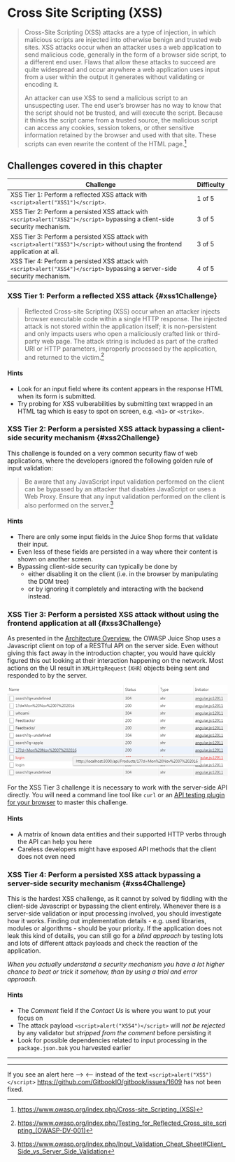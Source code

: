# Cross Site Scripting (XSS)

> Cross-Site Scripting (XSS) attacks are a type of injection, in which malicious scripts are injected into otherwise benign and trusted web sites. XSS attacks occur when an attacker uses a web application to send malicious code, generally in the form of a browser side script, to a different end user. Flaws that allow these attacks to succeed are quite widespread and occur anywhere a web application uses input from a user within the output it generates without validating or encoding it.
>
> An attacker can use XSS to send a malicious script to an unsuspecting user. The end user’s browser has no way to know that the script should not be trusted, and will execute the script. Because it thinks the script came from a trusted source, the malicious script can access any cookies, session tokens, or other sensitive information retained by the browser and used with that site. These scripts can even rewrite the content of the HTML page.[^1]

## Challenges covered in this chapter

| Challenge | Difficulty |
| --------- | ---------- |
| XSS Tier 1: Perform a reflected XSS attack with `<script>alert("XSS1")</script>`. | 1 of 5 |
| XSS Tier 2: Perform a persisted XSS attack with `<script>alert("XSS2")</script>` bypassing a client-side security mechanism. | 3 of 5 |
| XSS Tier 3: Perform a persisted XSS attack with `<script>alert("XSS3")</script>` without using the frontend application at all. | 3 of 5 |
| XSS Tier 4: Perform a persisted XSS attack with `<script>alert("XSS4")</script>` bypassing a server-side security mechanism. | 4 of 5 |

### XSS Tier 1: Perform a reflected XSS attack {#xss1Challenge}

> Reflected Cross-site Scripting (XSS) occur when an attacker injects browser executable code within a single HTTP response. The injected attack is not stored within the application itself; it is non-persistent and only impacts users who open a maliciously crafted link or third-party web page. The attack string is included as part of the crafted URI or HTTP parameters, improperly processed by the application, and returned to the victim.[^2]

#### Hints

* Look for an input field where its content appears in the response HTML when its form is submitted.
* Try probing for XSS vulberabilities by submitting text wrapped in an HTML tag which is easy to spot on screen, e.g. `<h1>` or `<strike>`.

### XSS Tier 2: Perform a persisted XSS attack bypassing a client-side security mechanism {#xss2Challenge}

This challenge is founded on a very common security flaw of web applications, where the developers ignored the following golden rule of input validation:

> Be aware that any JavaScript input validation performed on the client can be bypassed by an attacker that disables JavaScript or uses a Web Proxy. Ensure that any input validation performed on the client is also performed on the server.[^3]

#### Hints

* There are only some input fields in the Juice Shop forms that validate their input.
* Even less of these fields are persisted in a way where their content is shown on another screen.
* Bypassing client-side security can typically be done by
  * either disabling it on the client (i.e. in the browser by manipulating the DOM tree)
  * or by ignoring it completely and interacting with the backend instead.

### XSS Tier 3: Perform a persisted XSS attack without using the frontend application at all {#xss3Challenge}

As presented in the [Architecture Overview](/introduction/architecture.md), the OWASP Juice Shop uses a Javascript client on top of a RESTful API on the server side. Even without giving this fact away in the introduction chapter, you would have quickly figured this out looking at their interaction happening on the network. Most actions on the UI result in `XMLHttpRequest` (`XHR`) objects being sent and responded to by the server.

![XHR requests to the backend API](img/xhr-api_requests.png)

For the XSS Tier 3 challenge it is necessary to work with the server-side API directly. You will need a command line tool like `curl` or an [API testing plugin for your browser](/part1/rules.md#apiTestingPlugin) to master this challenge.

#### Hints

* A matrix of known data entities and their supported HTTP verbs through the API can help you here
* Careless developers might have exposed API methods that the client does not even need

### XSS Tier 4: Perform a persisted XSS attack bypassing a server-side security mechanism {#xss4Challenge}

This is the hardest XSS challenge, as it cannot by solved by fiddling with the client-side Javascript or bypassing the client entirely.
Whenever there is a server-side validation or input processing involved, you should investigate how it works. Finding out implementation
details - e.g. used libraries, modules or algorithms - should be your priority. If the application does not leak this kind of details,
you can still go for a _blind approach_ by testing lots and lots of different attack payloads and check the reaction of the application.

_When you actually understand a security mechanism you have a lot higher chance to beat or trick it somehow, than by using a trial and error approach._

#### Hints

* The _Comment_ field if the _Contact Us_ is where you want to put your focus on
* The attack payload `<script>alert("XSS4")</script>` will _not be rejected_ by any validator but _stripped from the comment_ before persisting it
* Look for possible dependencies related to input processing in the `package.json.bak` you harvested earlier

----

[^1]: https://www.owasp.org/index.php/Cross-site_Scripting_(XSS)
[^2]: https://www.owasp.org/index.php/Testing_for_Reflected_Cross_site_scripting_(OWASP-DV-001)
[^3]: https://www.owasp.org/index.php/Input_Validation_Cheat_Sheet#Client_Side_vs_Server_Side_Validation

---

If you see an alert here --> <script>alert("XSS")</script> <-- instead of the text `<script>alert("XSS")</script>` https://github.com/GitbookIO/gitbook/issues/1609 has not been fixed.